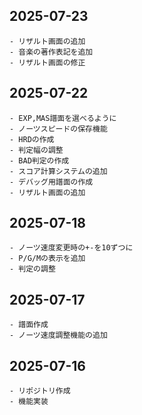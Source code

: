## 2025-07-23
    - リザルト画面の追加
    - 音楽の著作表記を追加
    - リザルト画面の修正
## 2025-07-22
    - EXP,MAS譜面を選べるように
    - ノーツスピードの保存機能
    - HRDの作成
    - 判定幅の調整
    - BAD判定の作成
    - スコア計算システムの追加
    - デバッグ用譜面の作成
    - リザルト画面の追加
## 2025-07-18
    - ノーツ速度変更時の+-を10ずつに
    - P/G/Mの表示を追加
    - 判定の調整
## 2025-07-17
    - 譜面作成
    - ノーツ速度調整機能の追加
## 2025-07-16
    - リポジトリ作成
    - 機能実装